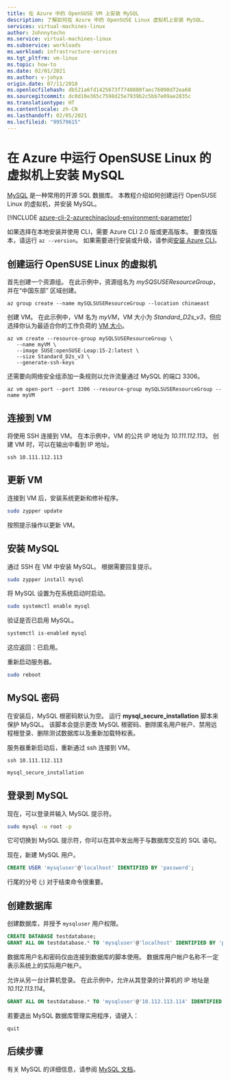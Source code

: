```yaml
---
title: 在 Azure 中的 OpenSUSE VM 上安装 MySQL
description: 了解如何在 Azure 中的 OpenSUSE Linux 虚拟机上安装 MySQL。
services: virtual-machines-linux
author: Johnnytechn
ms.service: virtual-machines-linux
ms.subservice: workloads
ms.workload: infrastructure-services
ms.tgt_pltfrm: vm-linux
ms.topic: how-to
ms.date: 02/01/2021
ms.author: v-johya
origin.date: 07/11/2018
ms.openlocfilehash: db521a6fd1425673f7740880faec76090d72ea68
ms.sourcegitcommit: dc0d10e365c7598d25e7939b2c5bb7e09ae2835c
ms.translationtype: HT
ms.contentlocale: zh-CN
ms.lasthandoff: 02/05/2021
ms.locfileid: "99579615"
---
```

# <a name="install-mysql-on-a-virtual-machine-running-opensuse-linux-in-azure"></a>在 Azure 中运行 OpenSUSE Linux 的虚拟机上安装 MySQL

[MySQL](https://www.mysql.com) 是一种常用的开源 SQL 数据库。 本教程介绍如何创建运行 OpenSUSE Linux 的虚拟机，并安装 MySQL。

[!INCLUDE [azure-cli-2-azurechinacloud-environment-parameter](../../../includes/azure-cli-2-azurechinacloud-environment-parameter.md)]

如果选择在本地安装并使用 CLI，需要 Azure CLI 2.0 版或更高版本。 要查找版本，请运行 `az --version`。 如果需要进行安装或升级，请参阅[安装 Azure CLI](/cli/install-azure-cli)。

## <a name="create-a-virtual-machine-running-opensuse-linux"></a>创建运行 OpenSUSE Linux 的虚拟机

首先创建一个资源组。 在此示例中，资源组名为 *mySQSUSEResourceGroup*，并在“中国东部”  区域创建。

```azurecli
az group create --name mySQLSUSEResourceGroup --location chinaeast
```

创建 VM。 在此示例中，VM 名为 *myVM*，VM 大小为 *Standard_D2s_v3*，但应选择你认为最适合你的工作负荷的 [VM 大小](../sizes.md)。

```azurecli
az vm create --resource-group mySQLSUSEResourceGroup \
   --name myVM \
   --image SUSE:openSUSE-Leap:15-2:latest \
   --size Standard_D2s_v3 \
   --generate-ssh-keys
```

还需要向网络安全组添加一条规则以允许流量通过 MySQL 的端口 3306。

```azurecli
az vm open-port --port 3306 --resource-group mySQLSUSEResourceGroup --name myVM
```

## <a name="connect-to-the-vm"></a>连接到 VM

将使用 SSH 连接到 VM。 在本示例中，VM 的公共 IP 地址为 *10.111.112.113*。 创建 VM 时，可以在输出中看到 IP 地址。

```azurecli  
ssh 10.111.112.113
```

 
## <a name="update-the-vm"></a>更新 VM
 
连接到 VM 后，安装系统更新和修补程序。 
   
```bash
sudo zypper update
```

按照提示操作以更新 VM。

## <a name="install-mysql"></a>安装 MySQL 


通过 SSH 在 VM 中安装 MySQL。 根据需要回复提示。

```bash
sudo zypper install mysql
```
 
将 MySQL 设置为在系统启动时启动。 

```bash
sudo systemctl enable mysql
```
验证是否已启用 MySQL。

```bash
systemctl is-enabled mysql
```

这应返回：已启用。

重新启动服务器。

```bash
sudo reboot
```


## <a name="mysql-password"></a>MySQL 密码

在安装后，MySQL 根密码默认为空。 运行 **mysql\_secure\_installation** 脚本来保护 MySQL。 该脚本会提示更改 MySQL 根密码、删除匿名用户帐户、禁用远程根登录、删除测试数据库以及重新加载特权表。 

服务器重新启动后，重新通过 ssh 连接到 VM。

```azurecli  
ssh 10.111.112.113
```



```bash
mysql_secure_installation
```

## <a name="sign-in-to-mysql"></a>登录到 MySQL

现在，可以登录并输入 MySQL 提示符。

```bash  
sudo mysql -u root -p
```
它可切换到 MySQL 提示符，你可以在其中发出用于与数据库交互的 SQL 语句。

现在，新建 MySQL 用户。

```sql
CREATE USER 'mysqluser'@'localhost' IDENTIFIED BY 'password';
```
   
行尾的分号 (;) 对于结束命令很重要。


## <a name="create-a-database"></a>创建数据库


创建数据库，并授予 `mysqluser` 用户权限。

```sql
CREATE DATABASE testdatabase;
GRANT ALL ON testdatabase.* TO 'mysqluser'@'localhost' IDENTIFIED BY 'password';
```
   
数据库用户名和密码仅由连接到数据库的脚本使用。  数据库用户帐户名称不一定表示系统上的实际用户帐户。

允许从另一台计算机登录。 在此示例中，允许从其登录的计算机的 IP 地址是 *10.112.113.114*。

```sql
GRANT ALL ON testdatabase.* TO 'mysqluser'@'10.112.113.114' IDENTIFIED BY 'password';
```
   
若要退出 MySQL 数据库管理实用程序，请键入：

```    
quit
```


## <a name="next-steps"></a>后续步骤
有关 MySQL 的详细信息，请参阅 [MySQL 文档](https://dev.mysql.com/doc)。

<!-- Update_Description: update meta properties, update link -->
